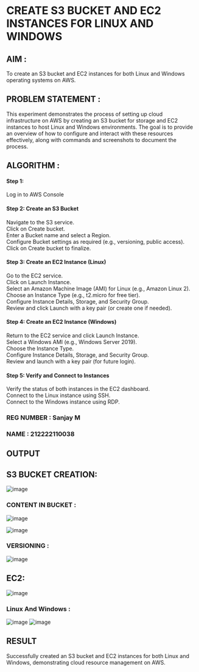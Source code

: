  # CREATE S3 BUCKET AND EC2 INSTANCES FOR LINUX AND WINDOWS

## AIM :
To create an S3 bucket and EC2 instances for both Linux and Windows operating systems on AWS.

## PROBLEM STATEMENT :
This experiment demonstrates the process of setting up cloud infrastructure on AWS by creating an S3 bucket for storage and EC2 instances to host Linux and Windows environments. The goal is to provide an overview of how to configure and interact with these resources effectively, along with commands and screenshots to document the process.

## ALGORITHM :

#### Step 1:
Log in to AWS Console</br>

#### Step 2: Create an S3 Bucket</br>
Navigate to the S3 service.</br>
Click on Create bucket.</br>
Enter a Bucket name and select a Region.</br>
Configure Bucket settings as required (e.g., versioning, public access).</br>
Click on Create bucket to finalize.</br>

#### Step 3: Create an EC2 Instance (Linux)
Go to the EC2 service.</br>
Click on Launch Instance.</br>
Select an Amazon Machine Image (AMI) for Linux (e.g., Amazon Linux 2).</br>
Choose an Instance Type (e.g., t2.micro for free tier).</br>
Configure Instance Details, Storage, and Security Group.</br>
Review and click Launch with a key pair (or create one if needed).</br>

#### Step 4: Create an EC2 Instance (Windows)
Return to the EC2 service and click Launch Instance.</br>
Select a Windows AMI (e.g., Windows Server 2019).</br>
Choose the Instance Type.</br>
Configure Instance Details, Storage, and Security Group.</br>
Review and launch with a key pair (for future login).</br>

#### Step 5: Verify and Connect to Instances
Verify the status of both instances in the EC2 dashboard.</br>
Connect to the Linux instance using SSH.</br>
Connect to the Windows instance using RDP.</br>

### REG NUMBER : Sanjay M
### NAME : 212222110038

## OUTPUT
## S3 BUCKET CREATION:
![image](https://github.com/user-attachments/assets/467d0c8a-b357-425e-a6e4-2af5c2375aa1)
### CONTENT IN BUCKET :
![image](https://github.com/user-attachments/assets/676428ea-2d11-4843-9ead-fde081751821)

![image](https://github.com/user-attachments/assets/0c22d8ee-0f24-46cc-822b-129b5212e1b9)
### VERSIONING :
![image](https://github.com/user-attachments/assets/b4c61ac0-f9ee-4c2b-821b-9c752037ee9c)

## EC2:
![image](https://github.com/user-attachments/assets/494e864e-d75c-49c8-bf2a-e6d5e15d34d1)

### Linux And Windows :
![image](https://github.com/user-attachments/assets/01a1e4cf-cff3-47d7-92ba-ba67d75ed25e)
![image](https://github.com/user-attachments/assets/3a4e87c0-1202-4cb2-a7c4-efd3a068e6ec)


## RESULT
 Successfully created an S3 bucket and EC2 instances for both Linux and Windows, demonstrating cloud resource management on AWS.


  


